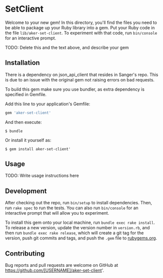 # SetClient

Welcome to your new gem! In this directory, you'll find the files you need to be able to package up your Ruby library into a gem. Put your Ruby code in the file `lib/aker-set-client`. To experiment with that code, run `bin/console` for an interactive prompt.

TODO: Delete this and the text above, and describe your gem

## Installation

There is a dependency on json_api_client that resides in Sanger's repo. This is due to an issue with the original gem not raising errors on bad requests.

To build this gem make sure you use bundler, as extra dependency is specified in Gemfile.

Add this line to your application's Gemfile:

```ruby
gem 'aker-set-client'
```

And then execute:

    $ bundle

Or install it yourself as:

    $ gem install aker-set-client'

## Usage

TODO: Write usage instructions here

## Development

After checking out the repo, run `bin/setup` to install dependencies. Then, run `rake spec` to run the tests. You can also run `bin/console` for an interactive prompt that will allow you to experiment.

To install this gem onto your local machine, run `bundle exec rake install`. To release a new version, update the version number in `version.rb`, and then run `bundle exec rake release`, which will create a git tag for the version, push git commits and tags, and push the `.gem` file to [rubygems.org](https://rubygems.org).

## Contributing

Bug reports and pull requests are welcome on GitHub at https://github.com/[USERNAME]/aker-set-client'.

